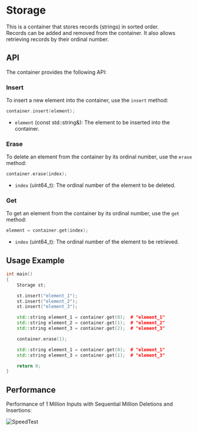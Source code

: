 # Storage

This is a container that stores records (strings) in sorted order.  
Records can be added and removed from the container. It also allows retrieving records by their ordinal number.

## API

The container provides the following API:

### Insert

To insert a new element into the container, use the `insert` method:

```cpp
container.insert(element);
```

* `element` (const std::string&): The element to be inserted into the container.
 
### Erase

To delete an element from the container by its ordinal number, use the `erase` method:

```cpp
container.erase(index);
```

* `index` (uint64_t): The ordinal number of the element to be deleted.

### Get

To get an element from the container by its ordinal number, use the `get` method:

```cpp
element = container.get(index);
```

* `index` (uint64_t): The ordinal number of the element to be retrieved.

## Usage Example

```cpp
int main()
{
	Storage st;

	st.insert("element_1");
	st.insert("element_2");
	st.insert("element_3");

	std::string element_1 = container.get(0);  # "element_1"
	std::string element_2 = container.get(1);  # "element_2"
	std::string element_3 = container.get(2);  # "element_3"

	container.erase(1);

	std::string element_1 = container.get(0);  # "element_1"
	std::string element_3 = container.get(1);  # "element_3"

	return 0;
}
```

## Performance

Performance of 1 Million Inputs with Sequential Million Deletions and Insertions:

![SpeedTest](https://github.com/D4SuCE/Storage/assets/61163787/79cff58f-3161-44a2-9531-18600ead4d1f)

